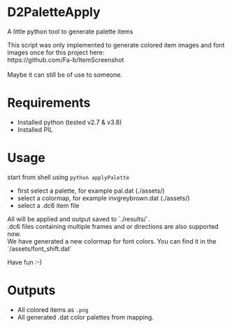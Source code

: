 # D2PaletteApply
<p>A little python tool to generate palette items</p>
<p>This script was only implemented to generate colored item images and font images once for this project here:<br>
  https://github.com/Fa-b/ItemScreenshot<br><br>
Maybe it can still be of use to someone.</p>

# Requirements
- Installed python (tested v2.7 & v3.8)
- Installed PIL

# Usage
start from shell using `python applyPalette`
- first select a palette, for example pal.dat (./assets/)
- select a colormap, for example invgreybrown.dat (./assets/)
- select a .dc6 item file

<p>All will be applied and output saved to `./results/`.<br>
.dc6 files containing multiple frames and or directions are also supported now.<br>
We have generated a new colormap for font colors. You can find it in the `/assets/font_shift.dat`</p>

Have fun :-)


# Outputs
- All colored items as `.png`
- All generated .dat color palettes from mapping.
